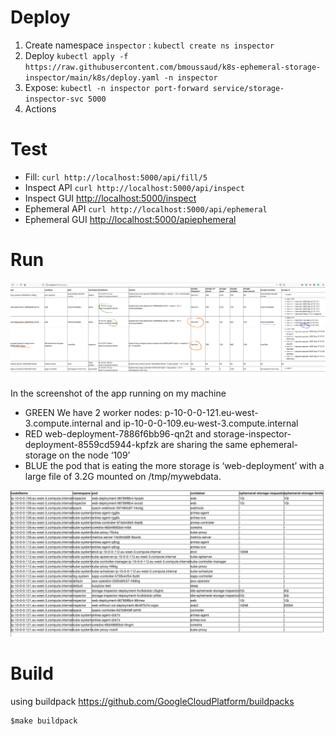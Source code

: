 
# Deploy

1. Create namespace `inspector` : `kubectl create ns inspector`
2. Deploy `kubectl apply -f https://raw.githubusercontent.com/bmoussaud/k8s-ephemeral-storage-inspector/main/k8s/deploy.yaml -n inspector`
3. Expose: `kubectl -n inspector port-forward service/storage-inspector-svc 5000`
4. Actions

# Test

* Fill: `curl http://localhost:5000/api/fill/5`
* Inspect API `curl http://localhost:5000/api/inspect`
* Inspect GUI [http://localhost:5000/inspect](http://localhost:5000/inspect)
* Ephemeral API `curl http://localhost:5000/api/ephemeral`
* Ephemeral GUI [http://localhost:5000/apiephemeral](http://localhost:5000/api/ephemeral)


# Run

![Screen Shot](screenshot.png)

In the screenshot of the app running on my machine 
* GREEN We have 2 worker nodes: p-10-0-0-121.eu-west-3.compute.internal and ip-10-0-0-109.eu-west-3.compute.internal
* RED web-deployment-7886f6bb96-qn2t and storage-inspector-deployment-8559cd5944-kpfzk are sharing the same ephemeral-storage on the node ‘109’ 
* BLUE the pod that is eating the more storage is ‘web-deployment’ with a large file of 3.2G mounted on /tmp/mywebdata.


![Screen Shot](screenshot2.png)

# Build 
using buildpack https://github.com/GoogleCloudPlatform/buildpacks

````
$make buildpack
````
